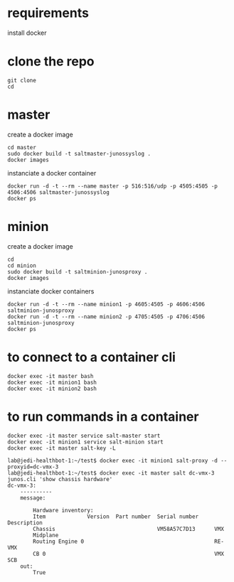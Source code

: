 # requirements 
install docker  
# clone the repo
```
git clone
cd 
```
# master 
create a docker image
```
cd master
sudo docker build -t saltmaster-junossyslog .
docker images
```
instanciate a docker container
```
docker run -d -t --rm --name master -p 516:516/udp -p 4505:4505 -p 4506:4506 saltmaster-junossyslog 
docker ps
```
# minion
create a docker image 
```
cd
cd minion
sudo docker build -t saltminion-junosproxy .
docker images
```
instanciate docker containers 
```
docker run -d -t --rm --name minion1 -p 4605:4505 -p 4606:4506 saltminion-junosproxy
docker run -d -t --rm --name minion2 -p 4705:4505 -p 4706:4506 saltminion-junosproxy 
docker ps
```
# to connect to a container cli
```
docker exec -it master bash
docker exec -it minion1 bash
docker exec -it minion2 bash
```
# to run commands in a container
```
docker exec -it master service salt-master start
docker exec -it minion1 service salt-minion start
docker exec -it master salt-key -L

```
```
lab@jedi-healthbot-1:~/test$ docker exec -it minion1 salt-proxy -d --proxyid=dc-vmx-3
lab@jedi-healthbot-1:~/test$ docker exec -it master salt dc-vmx-3 junos.cli 'show chassis hardware'
dc-vmx-3:
    ----------
    message:

        Hardware inventory:
        Item             Version  Part number  Serial number     Description
        Chassis                                VM58A57C7D13      VMX
        Midplane
        Routing Engine 0                                         RE-VMX
        CB 0                                                     VMX SCB
    out:
        True

```
